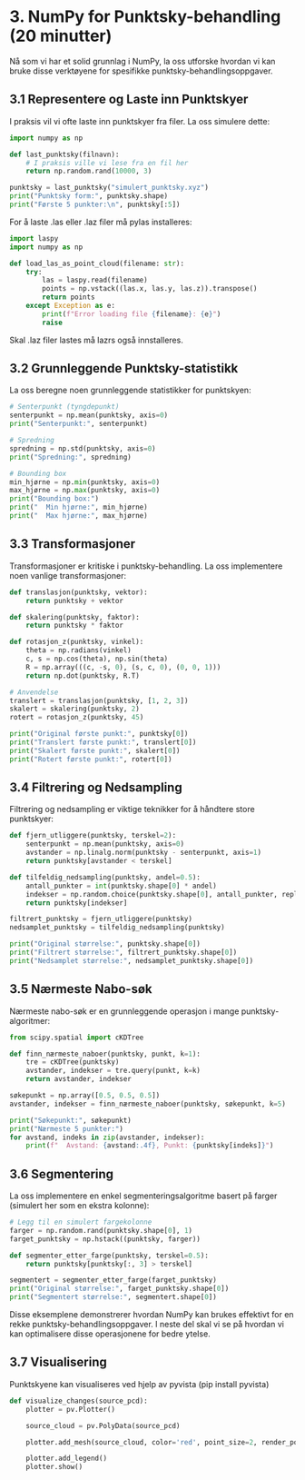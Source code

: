 # 3. NumPy for Punktsky-behandling (20 minutter)

Nå som vi har et solid grunnlag i NumPy, la oss utforske hvordan vi kan bruke disse verktøyene for spesifikke punktsky-behandlingsoppgaver.

## 3.1 Representere og Laste inn Punktskyer

I praksis vil vi ofte laste inn punktskyer fra filer. La oss simulere dette:

```python
import numpy as np

def last_punktsky(filnavn):
    # I praksis ville vi lese fra en fil her
    return np.random.rand(10000, 3)

punktsky = last_punktsky("simulert_punktsky.xyz")
print("Punktsky form:", punktsky.shape)
print("Første 5 punkter:\n", punktsky[:5])
```

For å laste .las eller .laz filer må pylas installeres:

```python
import laspy
import numpy as np

def load_las_as_point_cloud(filename: str):
    try:
        las = laspy.read(filename)
        points = np.vstack((las.x, las.y, las.z)).transpose()
        return points
    except Exception as e:
        print(f"Error loading file {filename}: {e}")
        raise
```

Skal .laz filer lastes må lazrs også innstalleres.

## 3.2 Grunnleggende Punktsky-statistikk

La oss beregne noen grunnleggende statistikker for punktskyen:

```python
# Senterpunkt (tyngdepunkt)
senterpunkt = np.mean(punktsky, axis=0)
print("Senterpunkt:", senterpunkt)

# Spredning
spredning = np.std(punktsky, axis=0)
print("Spredning:", spredning)

# Bounding box
min_hjørne = np.min(punktsky, axis=0)
max_hjørne = np.max(punktsky, axis=0)
print("Bounding box:")
print("  Min hjørne:", min_hjørne)
print("  Max hjørne:", max_hjørne)
```

## 3.3 Transformasjoner

Transformasjoner er kritiske i punktsky-behandling. La oss implementere noen vanlige transformasjoner:

```python
def translasjon(punktsky, vektor):
    return punktsky + vektor

def skalering(punktsky, faktor):
    return punktsky * faktor

def rotasjon_z(punktsky, vinkel):
    theta = np.radians(vinkel)
    c, s = np.cos(theta), np.sin(theta)
    R = np.array(((c, -s, 0), (s, c, 0), (0, 0, 1)))
    return np.dot(punktsky, R.T)

# Anvendelse
translert = translasjon(punktsky, [1, 2, 3])
skalert = skalering(punktsky, 2)
rotert = rotasjon_z(punktsky, 45)

print("Original første punkt:", punktsky[0])
print("Translert første punkt:", translert[0])
print("Skalert første punkt:", skalert[0])
print("Rotert første punkt:", rotert[0])
```

## 3.4 Filtrering og Nedsampling

Filtrering og nedsampling er viktige teknikker for å håndtere store punktskyer:

```python
def fjern_utliggere(punktsky, terskel=2):
    senterpunkt = np.mean(punktsky, axis=0)
    avstander = np.linalg.norm(punktsky - senterpunkt, axis=1)
    return punktsky[avstander < terskel]

def tilfeldig_nedsampling(punktsky, andel=0.5):
    antall_punkter = int(punktsky.shape[0] * andel)
    indekser = np.random.choice(punktsky.shape[0], antall_punkter, replace=False)
    return punktsky[indekser]

filtrert_punktsky = fjern_utliggere(punktsky)
nedsamplet_punktsky = tilfeldig_nedsampling(punktsky)

print("Original størrelse:", punktsky.shape[0])
print("Filtrert størrelse:", filtrert_punktsky.shape[0])
print("Nedsamplet størrelse:", nedsamplet_punktsky.shape[0])
```

## 3.5 Nærmeste Nabo-søk

Nærmeste nabo-søk er en grunnleggende operasjon i mange punktsky-algoritmer:

```python
from scipy.spatial import cKDTree

def finn_nærmeste_naboer(punktsky, punkt, k=1):
    tre = cKDTree(punktsky)
    avstander, indekser = tre.query(punkt, k=k)
    return avstander, indekser

søkepunkt = np.array([0.5, 0.5, 0.5])
avstander, indekser = finn_nærmeste_naboer(punktsky, søkepunkt, k=5)

print("Søkepunkt:", søkepunkt)
print("Nærmeste 5 punkter:")
for avstand, indeks in zip(avstander, indekser):
    print(f"  Avstand: {avstand:.4f}, Punkt: {punktsky[indeks]}")
```

## 3.6 Segmentering

La oss implementere en enkel segmenteringsalgoritme basert på farger (simulert her som en ekstra kolonne):

```python
# Legg til en simulert fargekolonne
farger = np.random.rand(punktsky.shape[0], 1)
farget_punktsky = np.hstack((punktsky, farger))

def segmenter_etter_farge(punktsky, terskel=0.5):
    return punktsky[punktsky[:, 3] > terskel]

segmentert = segmenter_etter_farge(farget_punktsky)
print("Original størrelse:", farget_punktsky.shape[0])
print("Segmentert størrelse:", segmentert.shape[0])
```

Disse eksemplene demonstrerer hvordan NumPy kan brukes effektivt for en rekke punktsky-behandlingsoppgaver. I neste del skal vi se på hvordan vi kan optimalisere disse operasjonene for bedre ytelse.

## 3.7 Visualisering

Punktskyene kan visualiseres ved hjelp av pyvista (pip install pyvista)

```python
def visualize_changes(source_pcd):
    plotter = pv.Plotter()

    source_cloud = pv.PolyData(source_pcd)

    plotter.add_mesh(source_cloud, color='red', point_size=2, render_points_as_spheres=True, label='Source')

    plotter.add_legend()
    plotter.show()
```
